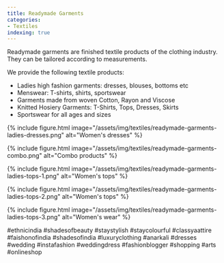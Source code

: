 ```yaml
---
title: Readymade Garments
categories:
- Textiles
indexing: true
---
```


Readymade garments are finished textile products of the clothing industry. They can be tailored according to measurements.

<!-- more -->

We provide the following textile products:

- Ladies high fashion garments: dresses, blouses, bottoms etc
- Menswear: T-shirts, shirts, sportswear
- Garments made from woven Cotton, Rayon and Viscose
- Knitted Hosiery Garments: T-Shirts, Tops, Dresses, Skirts 
- Sportswear for all ages and sizes

{% include figure.html image="/assets/img/textiles/readymade-garments-ladies-dresses.png" alt="Women's dresses" %}

{% include figure.html image="/assets/img/textiles/readymade-garments-combo.png" alt="Combo products" %}

{% include figure.html image="/assets/img/textiles/readymade-garments-ladies-tops-1.png" alt="Women's tops" %}

{% include figure.html image="/assets/img/textiles/readymade-garments-ladies-tops-2.png" alt="Women's tops" %}

{% include figure.html image="/assets/img/textiles/readymade-garments-ladies-tops-3.png" alt="Women's wear" %}

\#ethnicindia #shadesofbeauty #staystylish #staycolourful #classyaattire #faishonofindia #shadesofindia #luxuryclothing #anarkali #dresses #wedding #instafashion #weddingdress #fashionblogger #shopping #arts #onlineshop